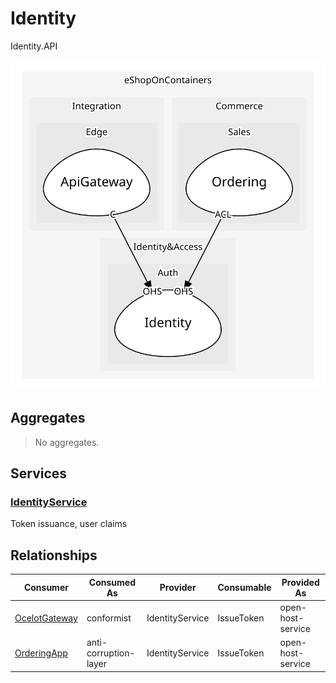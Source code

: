 

# Identity
Identity.API

![contextmap](./contextmap.svg)

## Aggregates
> No aggregates.
	
## Services

### [IdentityService](services/identity_service/index.md)
Token issuance, user claims



## Relationships
| Consumer | Consumed As | Provider | Consumable | Provided As |
| --- | --- | --- | --- | --- |
| [OcelotGateway](../../../../../integration/subdomains/edge/boundedcontexts/api_gateway/services/ocelot_gateway/index.md) | conformist | IdentityService | IssueToken | open-host-service |
| [OrderingApp](../../../../../commerce/subdomains/sales/boundedcontexts/ordering/services/ordering_app/index.md) | anti-corruption-layer | IdentityService | IssueToken | open-host-service |


